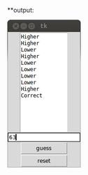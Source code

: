**output:

![](https://github.com/alwasa0b/school/blob/master/introToPython/miniProject2/guessNumber.png?raw=true)
